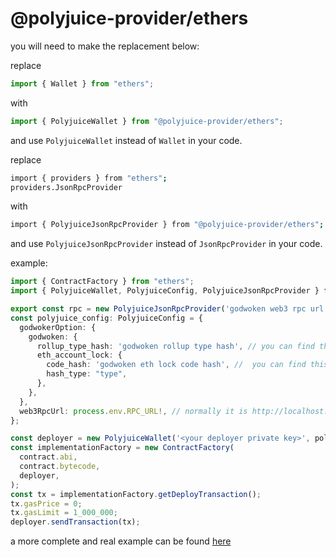 # @polyjuice-provider/ethers

you will need to make the replacement below:

replace

```ts
import { Wallet } from "ethers";
```

with

```ts
import { PolyjuiceWallet } from "@polyjuice-provider/ethers";
```

and use `PolyjuiceWallet` instead of `Wallet` in your code.

replace

```sh
import { providers } from "ethers";
providers.JsonRpcProvider
```

with

```sh
import { PolyjuiceJsonRpcProvider } from "@polyjuice-provider/ethers";
```

and use `PolyjuiceJsonRpcProvider` instead of `JsonRpcProvider` in your code.

example:

```ts
import { ContractFactory } from "ethers";
import { PolyjuiceWallet, PolyjuiceConfig, PolyjuiceJsonRpcProvider } from "@polyjuice-provider/ethers";

export const rpc = new PolyjuiceJsonRpcProvider('godwoken web3 rpc url'); // normally it is http://localhost:8024;
const polyjuice_config: PolyjuiceConfig = {
  godwokerOption: {
    godwoken: {
      rollup_type_hash: 'godwoken rollup type hash', // you can find this value by opening your browser to access http://localhost:6101/get_rollup_type_hash,
      eth_account_lock: {
        code_hash: 'godwoken eth lock code hash', //  you can find this value by opening your browser to access http://localhost:6101/get_eth_acccount_lock
        hash_type: "type",
      },
    },
  },
  web3RpcUrl: process.env.RPC_URL!, // normally it is http://localhost:8024;
};

const deployer = new PolyjuiceWallet('<your deployer private key>', polyjuice_config, rpc);
const implementationFactory = new ContractFactory(
  contract.abi,
  contract.bytecode,
  deployer,
);
const tx = implementationFactory.getDeployTransaction();
tx.gasPrice = 0;
tx.gasLimit = 1_000_000;
deployer.sendTransaction(tx);
```

a more complete and real example can be found [here](https://github.com/RetricSu/godwoken-polyjuice-compatibility-examples/commit/90ccce0288cc44f0c5ba3d338c142922518867d2#diff-86f1dc0bf3c5524626be0d195ed3872e309c3175c4cd71305b7ffcc7c1444164)
